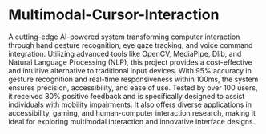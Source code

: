 # Multimodal-Cursor-Interaction

A cutting-edge AI-powered system transforming computer interaction through hand gesture recognition, eye gaze tracking, and voice command integration. Utilizing advanced tools like OpenCV, MediaPipe, Dlib, and Natural Language Processing (NLP), this project provides a cost-effective and intuitive alternative to traditional input devices. With 95% accuracy in gesture recognition and real-time responsiveness within 100ms, the system ensures precision, accessibility, and ease of use. Tested by over 100 users, it received 80% positive feedback and is specifically designed to assist individuals with mobility impairments. It also offers diverse applications in accessibility, gaming, and human-computer interaction research, making it ideal for exploring multimodal interaction and innovative interface designs.
